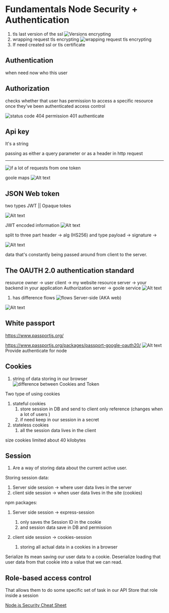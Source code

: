 # Fundamentals Node Security + Authentication

1. tls last version of the ssl ![Versions encrypting ](image.png)
2. wrapping request tls encrypting ![wrapping request tls encrypting](image-1.png)
3. If need created  ssl or tls certificate

## Authentication

when need now who this user

## Authorization

checks whether that user has permission
to access a specific resource once they've been authenticated
access control

![status code](image-2.png)
404 permission
401 authenticate

## Api key

It's a string

passing as either a query parameter or as a header in http request
****
![if a lot of requests from one token](image-3.png)

goole maps
![Alt text](image-4.png)

## JSON Web token

two types JWT || Opaque tokes

![Alt text](image-5.png)

JWT encoded information
![Alt text](image-6.png)

split to three part
header -> alg (HS256) and type
payload ->
signature ->

![Alt text](image-7.png)

data that's constantly being passed around from client to the server.

## The OAUTH 2.0 authentication standard

resource owner -> user
client -> my website
resource server -> your backend in your application
Authorization server -> goole service
![Alt text](image-8.png)

1. has difference flows
![flows](image-9.png)
   Server-side (AKA web)

![Alt text](image-10.png)

## White passport

<https://www.passportjs.org/>

<https://www.passportjs.org/packages/passport-google-oauth20/>
![Alt text](image-11.png)
Provide authenticate for node

## Cookies

1. string of data storing in our browser
![difference between Cookies and Token ](image-12.png)

Two type of using cookies

1. stateful cookies
   1. store session in DB and send to client only reference (changes when a lot of users )
   2. if need keep in our session in a secret
2. stateless cookies
   1. all the session data lives in the client

size cookies limited  about 40 kilobytes

## Session

1. Are a way of storing data about the current active user.

Storing session data:

1. Server side session -> where user data lives in the server
2. client side session -> when user data lives in the site (cookies)

npm packages:

 1. Server side session -> express-session
    1. only saves the Session ID in the cookie
    2. and session data save in DB and permission

 2. client side session -> cookies-session
    1. storing all actual data in a cookies in a browser

Serialize its mean saving our user data to a cookie.
Deserialize loading that user data from that cookie into a value that we can read.

## Role-based access control

That allows them to do some specific set of task in our API
Store that role inside a session

[Node.js Security Cheat Sheet](https://cheatsheetseries.owasp.org/cheatsheets/Nodejs_Security_Cheat_Sheet.html)
